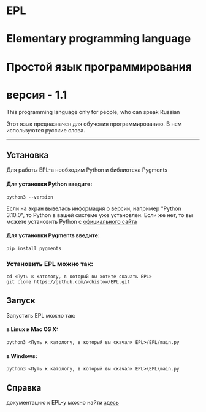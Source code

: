 # EPL
# Elementary programming language
# Простой язык программирования
# версия - 1.1

This programming language only for people, who can speak Russian

Этот язык предназначен для обучения программированию.
В нем используются русские слова.

----

## Установка
Для работы EPL-а необходим Python и библиотека Pygments

#### Для установки Python введите:
```
python3 --version
```
Если на экран вывелась информация о версии, например "Python 3.10.0",
то Python в вашей системе уже установлен.
Если же нет, то вы можете установить Python с
[официального сайта](https://www.python.org/)

#### Для установки Pygments введите:
```
pip install pygments
```
### Установить EPL можно так:

```
cd <Путь к катологу, в который вы хотите скачать EPL>
git clone https://github.com/wchistow/EPL.git
```
## Запуск
Запустить EPL можно так:
#### в Linux и Mac OS X:
```
python3 <Путь к катологу, в который вы скачали EPL>/EPL/main.py
```
#### в Windows:
```
python3 <Путь к катологу, в который вы скачали EPL>\EPL\main.py
```
## Справка
документацию к EPL-у можно найти [здесь](https://gitflic.ru/project/wchistow/elementary/blob?file=документация.md)

